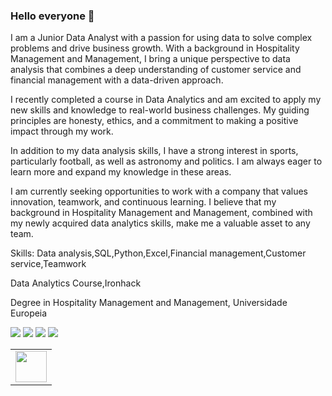 ### Hello everyone 👋

I am a Junior Data Analyst with a passion for using data to solve complex problems and drive business growth. With a background in Hospitality Management and Management, I bring a unique perspective to data analysis that combines a deep understanding of customer service and financial management with a data-driven approach.

I recently completed a course in Data Analytics and am excited to apply my new skills and knowledge to real-world business challenges. My guiding principles are honesty, ethics, and a commitment to making a positive impact through my work.

In addition to my data analysis skills, I have a strong interest in sports, particularly football, as well as astronomy and politics. I am always eager to learn more and expand my knowledge in these areas.

I am currently seeking opportunities to work with a company that values innovation, teamwork, and continuous learning. I believe that my background in Hospitality Management and Management, combined with my newly acquired data analytics skills, make me a valuable asset to any team.

Skills: Data analysis,SQL,Python,Excel,Financial management,Customer service,Teamwork

Data Analytics Course,Ironhack

Degree in Hospitality Management and Management, Universidade Europeia
<!-- HTML approach -->
<img src="https://www.melhoresdestinos.com.br/wp-content/uploads/2020/07/costa-do-sauipe-pacotes-capa2019-820x430.jpg"/>
<img src="https://github-readme-stats.vercel.app/api?username=RuiAlmeida97&show_icons=true"/>
<img src="https://github-readme-stats.vercel.app/api/top-langs?username=RuiAlmeida97&layout=compact"/>
<img src="https://github-readme-streak-stats.herokuapp.com/?user=RuiAlmeida97"/>
<table>
    <tbody>
        <tr>
             <td><a href="https://www.linkedin.com/in/rui-rodrigues-almeida/">
            <img height="50" src="https://www.vectorlogo.zone/logos/linkedin/linkedin-ar21.svg" />
            </a></td>
     </tr>
    </tbody>
</table>
